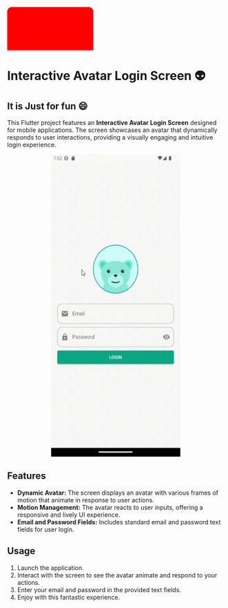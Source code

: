 <div style="width: 200px; height: 100px; background-color: red; border-top-left-radius: 10px; border-top-right-radius: 10px;">
    <!-- Content goes here -->
</div>

# Interactive Avatar Login Screen 👽

## It is Just for fun 😄

This Flutter project features an **Interactive Avatar Login Screen** designed for mobile applications. The screen showcases an avatar that dynamically responds to user interactions, providing a visually engaging and intuitive login experience.

<p align="center">
  <img src="assets/screenshoot/av.gif" width="300"  height="700" alt="Avatar Animation">
</p>


## Features

- **Dynamic Avatar:** The screen displays an avatar with various frames of motion that animate in response to user actions.
- **Motion Management:** The avatar reacts to user inputs, offering a responsive and lively UI experience.
- **Email and Password Fields:** Includes standard email and password text fields for user login.

## Usage

1. Launch the application.
2. Interact with the screen to see the avatar animate and respond to your actions.
3. Enter your email and password in the provided text fields.
4. Enjoy with this fantastic experience.





